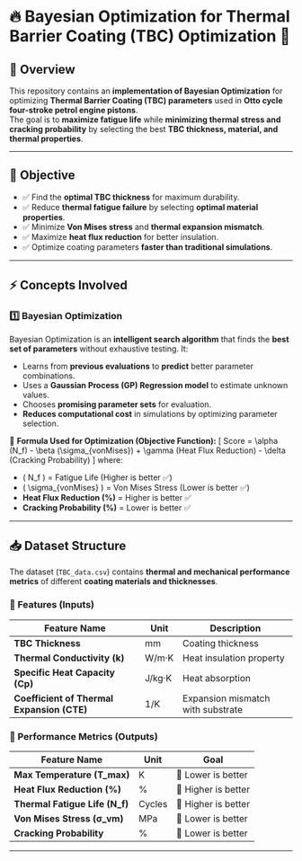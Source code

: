 # 🔥 Bayesian Optimization for Thermal Barrier Coating (TBC) Optimization 🚀

## 📌 Overview
This repository contains an **implementation of Bayesian Optimization** for optimizing **Thermal Barrier Coating (TBC) parameters** used in **Otto cycle four-stroke petrol engine pistons**.  
The goal is to **maximize fatigue life** while **minimizing thermal stress and cracking probability** by selecting the best **TBC thickness, material, and thermal properties**.

---

## 🎯 **Objective**
- ✅ Find the **optimal TBC thickness** for maximum durability.
- ✅ Reduce **thermal fatigue failure** by selecting **optimal material properties**.
- ✅ Minimize **Von Mises stress** and **thermal expansion mismatch**.
- ✅ Maximize **heat flux reduction** for better insulation.
- ✅ Optimize coating parameters **faster than traditional simulations**.

---

## ⚡ **Concepts Involved**
### **1️⃣ Bayesian Optimization**
Bayesian Optimization is an **intelligent search algorithm** that finds the **best set of parameters** without exhaustive testing. It:
- Learns from **previous evaluations** to **predict** better parameter combinations.
- Uses a **Gaussian Process (GP) Regression model** to estimate unknown values.
- Chooses **promising parameter sets** for evaluation.
- **Reduces computational cost** in simulations by optimizing parameter selection.

🔹 **Formula Used for Optimization (Objective Function):**
\[
Score = \alpha (N_f) - \beta (\sigma_{vonMises}) + \gamma (Heat Flux Reduction) - \delta (Cracking Probability)
\]
where:
- \( N_f \) = Fatigue Life (Higher is better ✅)
- \( \sigma_{vonMises} \) = Von Mises Stress (Lower is better ✅)
- **Heat Flux Reduction (%)** = Higher is better ✅
- **Cracking Probability (%)** = Lower is better ✅

---

## 📥 **Dataset Structure**
The dataset (`TBC_data.csv`) contains **thermal and mechanical performance metrics** of different **coating materials and thicknesses**.

### **🔹 Features (Inputs)**
| Feature Name                 | Unit      | Description |
|------------------------------|----------|-------------|
| **TBC Thickness**            | mm       | Coating thickness |
| **Thermal Conductivity (k)**  | W/m·K    | Heat insulation property |
| **Specific Heat Capacity (Cp)** | J/kg·K | Heat absorption |
| **Coefficient of Thermal Expansion (CTE)** | 1/K | Expansion mismatch with substrate |

### **🔹 Performance Metrics (Outputs)**
| Feature Name                 | Unit    | Goal |
|------------------------------|--------|------|
| **Max Temperature (T_max)**   | K      | 🔻 Lower is better |
| **Heat Flux Reduction (%)**   | %      | 🔺 Higher is better |
| **Thermal Fatigue Life (N_f)** | Cycles | 🔺 Higher is better |
| **Von Mises Stress (σ_vm)**   | MPa    | 🔻 Lower is better |
| **Cracking Probability**      | %      | 🔻 Lower is better |

---

